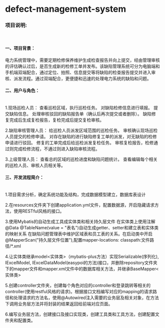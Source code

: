 # defect-management-system
 <h3>项目说明:</h3> <br>
<h4>一、项目背景：</h4>
电力系统管理中，需要定期检修保养维护生成检查报告并向上提交，经由管理审核的评估确认过后，是否生成新的检修工单并发布。该缺陷管理系统可分为电脑端和手机端双端配合，通过定位、拍照、信息提交等将缺陷的检查报告提交并进入审核、派发流程。通过双端配合，更便捷和迅速的处理电力系统的缺陷和问题。
 <br>
 <h4>二、用户与角色：</h4><br>
1.现场巡检人员：
查看巡检区域，执行巡检任务。
对缺陷检修信息进行填报。
提交缺陷信息。
处理审核驳回的缺陷报告单（确认后再次提交或者删除）。
缺陷修复完成后生成复检报告，复检完成后提交复检审核。

2.缺陷审核管理人员：
给巡检人员派发区域范围的巡检任务。
审核确认现场巡检人员提交的检修申请。
对存在缺陷的进行缺陷修复工单的派发，对无缺陷的检修申请进行驳回。
修复的工单完成后给巡检派发复检任务。
审核复检报告，检修通过则完成检修流程，不通过则进入缺陷审核流程。

3.上级管理人员：
查看总的区域的巡检进度和缺陷问题统计。
查看编辑每个相关的巡检人员、审核人员相关等。

<h4>三、开发流程简介：</h4><br>
1.项目需求分析，确定系统功能及结构，完成数据模型建立，数据库表设计

2.在resources文件夹下创建application.yml文件，配置数据源，开启隐藏请求方法，使用RESTful风格的接口。

3.使用Mybatis的自动生成工具成实体类和相关持久层文件
在实体类上使用注解@Data @TableName(value = "表名")自动生成getter、setter和建立表和实体类的映射关系
在缺陷问题管理表中维护区域表和员工表的关系。在启动类中开启@MapperScan("持久层文件位置"),配置mapper-locations: classpath:文件路径/*.xml

4.让实体类继承model<实体类>（mybatis-plus方法）实现Serializable(序列化), IExcelModel, IExcelDataModel(easypoi的方法)接口，并删除repository文件夹下的mapper文件和mapper.xml文件中的数据库相关方法，并继承BaseMapper<实体类>

5.创建controller文件夹，创建每个角色对应的controller和登录跳转等相关的controller(使用restful风格的请求)。根据接口文档编写对应的mapping的请求路径和处理请求的方法名，使用@Autowired注入需要的业务层及相关对象，在方法下调用业务层方法并将封装的结果返回给前端对应页面。

6.编写业务层方法，创建接口及接口实现类，创建工具类和工具方法，创建配置文件夹和配置类。